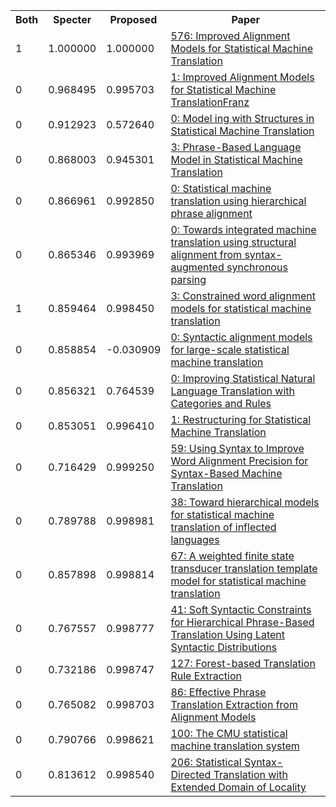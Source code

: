 <html><table><tr>
<th>Both</th>
<th>Specter</th>
<th>Proposed</th>
<th>Paper</th>
</tr>
<tr>
<td>1</td>
<td>1.000000</td>
<td>1.000000</td>
<td><a href="https://www.semanticscholar.org/paper/8b0495331238da6c0e7be0bfdb9b5453b33c1f98">576: Improved Alignment Models for Statistical Machine Translation</a></td>
</tr>
<tr>
<td>0</td>
<td>0.968495</td>
<td>0.995703</td>
<td><a href="https://www.semanticscholar.org/paper/bce1b2d81c17a57a1442291664532c9cb24f8164">1: Improved Alignment Models for Statistical Machine TranslationFranz</a></td>
</tr>
<tr>
<td>0</td>
<td>0.912923</td>
<td>0.572640</td>
<td><a href="https://www.semanticscholar.org/paper/f37ef107ca4425f229b5276b01dc478fd748cd4e">0: Model ing with Structures in Statistical Machine Translation</a></td>
</tr>
<tr>
<td>0</td>
<td>0.868003</td>
<td>0.945301</td>
<td><a href="https://www.semanticscholar.org/paper/5084f45ba5426b168cb9522147ec2cc335da5bcf">3: Phrase-Based Language Model in Statistical Machine Translation</a></td>
</tr>
<tr>
<td>0</td>
<td>0.866961</td>
<td>0.992850</td>
<td><a href="https://www.semanticscholar.org/paper/43443019d4cb0d57963ba0bde2e6f0ac7e333562">0: Statistical machine translation using hierarchical phrase alignment</a></td>
</tr>
<tr>
<td>0</td>
<td>0.865346</td>
<td>0.993969</td>
<td><a href="https://www.semanticscholar.org/paper/765e0630539f5dc8e3f981fad08ae5a606f7f039">0: Towards integrated machine translation using structural alignment from syntax-augmented synchronous parsing</a></td>
</tr>
<tr>
<td>1</td>
<td>0.859464</td>
<td>0.998450</td>
<td><a href="https://www.semanticscholar.org/paper/d8689689648fba245b8ee616c131a090defaa6f0">3: Constrained word alignment models for statistical machine translation</a></td>
</tr>
<tr>
<td>0</td>
<td>0.858854</td>
<td>-0.030909</td>
<td><a href="https://www.semanticscholar.org/paper/945cac8d6649f8870468bf4972e02f129ebe1701">0: Syntactic alignment models for large-scale statistical machine translation</a></td>
</tr>
<tr>
<td>0</td>
<td>0.856321</td>
<td>0.764539</td>
<td><a href="https://www.semanticscholar.org/paper/24951ee43a21b6382280e29b9133e2844be645a7">0: Improving Statistical Natural Language Translation with Categories and Rules</a></td>
</tr>
<tr>
<td>0</td>
<td>0.853051</td>
<td>0.996410</td>
<td><a href="https://www.semanticscholar.org/paper/6954b4a93ad9f041c97f7f2bf57e9d0e771eaffd">1: Restructuring for Statistical Machine Translation</a></td>
</tr>
<tr>
<td>0</td>
<td>0.716429</td>
<td>0.999250</td>
<td><a href="https://www.semanticscholar.org/paper/9e427c9ec538ad2e985257383814c5c38b50c91d">59: Using Syntax to Improve Word Alignment Precision for Syntax-Based Machine Translation</a></td>
</tr>
<tr>
<td>0</td>
<td>0.789788</td>
<td>0.998981</td>
<td><a href="https://www.semanticscholar.org/paper/fc43ce300875906274ae9f40a1b437374703d0cf">38: Toward hierarchical models for statistical machine translation of inflected languages</a></td>
</tr>
<tr>
<td>0</td>
<td>0.857898</td>
<td>0.998814</td>
<td><a href="https://www.semanticscholar.org/paper/dd90aa78de07004f6eb40405462d77f27e0e79e0">67: A weighted finite state transducer translation template model for statistical machine translation</a></td>
</tr>
<tr>
<td>0</td>
<td>0.767557</td>
<td>0.998777</td>
<td><a href="https://www.semanticscholar.org/paper/c1c0d4130bb305f2ce7f16b599e164dd50e8bf46">41: Soft Syntactic Constraints for Hierarchical Phrase-Based Translation Using Latent Syntactic Distributions</a></td>
</tr>
<tr>
<td>0</td>
<td>0.732186</td>
<td>0.998747</td>
<td><a href="https://www.semanticscholar.org/paper/90840ced4df35ddbf5d85282a717f949ea9b3dcf">127: Forest-based Translation Rule Extraction</a></td>
</tr>
<tr>
<td>0</td>
<td>0.765082</td>
<td>0.998703</td>
<td><a href="https://www.semanticscholar.org/paper/f506a33e9f830e959db21168b920e0eff70ad8d5">86: Effective Phrase Translation Extraction from Alignment Models</a></td>
</tr>
<tr>
<td>0</td>
<td>0.790766</td>
<td>0.998621</td>
<td><a href="https://www.semanticscholar.org/paper/a6ed57eabb350b220836a910045c45d069817e98">100: The CMU statistical machine translation system</a></td>
</tr>
<tr>
<td>0</td>
<td>0.813612</td>
<td>0.998540</td>
<td><a href="https://www.semanticscholar.org/paper/53b4aaf51c6d1c164b19e8f9df5cfde560eeb6a7">206: Statistical Syntax-Directed Translation with Extended Domain of Locality</a></td>
</tr>
</table></html>
